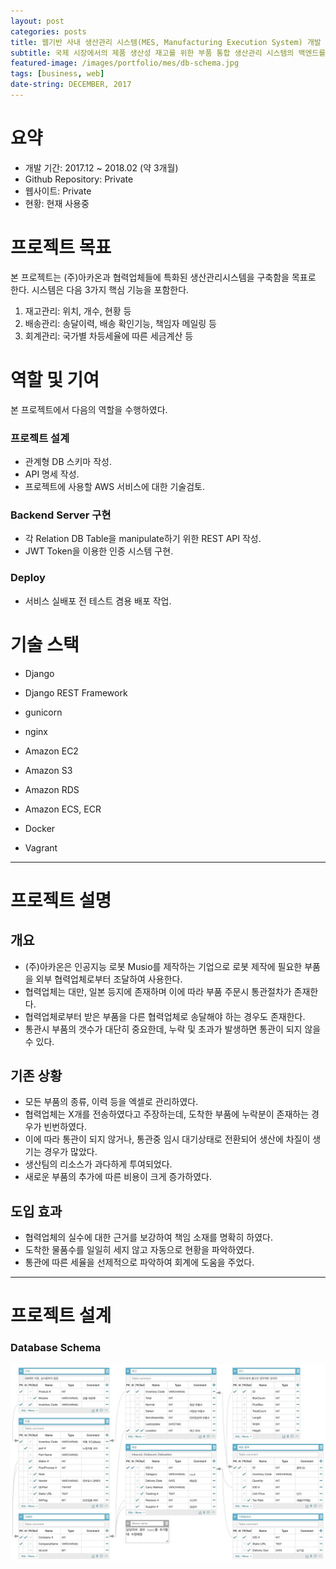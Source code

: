 ```yaml
---
layout: post
categories: posts
title: 웹기반 사내 생산관리 시스템(MES, Manufacturing Execution System) 개발
subtitle: 국제 시장에서의 제품 생산성 재고를 위한 부품 통합 생산관리 시스템의 백엔드를 Django REST framework기반으로 제작한다
featured-image: /images/portfolio/mes/db-schema.jpg
tags: [business, web]
date-string: DECEMBER, 2017
---
```



# 요약
- 개발 기간: 2017.12 ~ 2018.02 (약 3개월)
- Github Repository: Private
- 웹사이트: Private
- 현황: 현재 사용중

# 프로젝트 목표
본 프로젝트는 (주)아카온과 협력업체들에 특화된 생산관리시스템을 구축함을 목표로 한다. 시스템은 다음 3가지 핵심 기능을 포함한다.

1. 재고관리: 위치, 개수, 현황 등
2. 배송관리: 송달이력, 배송 확인기능, 책임자 메일링 등
3. 회계관리: 국가별 차등세율에 따른 세금계산 등

# 역할 및 기여
본 프로젝트에서 다음의 역할을 수행하였다.
### 프로젝트 설계
- 관계형 DB 스키마 작성.
- API 명세 작성.
- 프로젝트에 사용할 AWS 서비스에 대한 기술검토.

### Backend Server 구현
- 각 Relation DB Table을 manipulate하기 위한 REST API 작성.
- JWT Token을 이용한 인증 시스템 구현.

### Deploy
- 서비스 실배포 전 테스트 겸용 배포 작업.

# 기술 스택
- Django
- Django REST Framework

- gunicorn
- nginx

- Amazon EC2
- Amazon S3
- Amazon RDS
- Amazon ECS, ECR

- Docker
- Vagrant


<hr>

# 프로젝트 설명

## 개요
- (주)아카온은 인공지능 로봇 Musio를 제작하는 기업으로 로봇 제작에 필요한 부품을 외부 협력업체로부터 조달하여 사용한다.
- 협력업체는 대만, 일본 등지에 존재하며 이에 따라 부품 주문시 통관절차가 존재한다.
- 협력업체로부터 받은 부품을 다른 협력업체로 송달해야 하는 경우도 존재한다.
- 통관시 부품의 갯수가 대단히 중요한데, 누락 및 초과가 발생하면 통관이 되지 않을 수 있다.


## 기존 상황
- 모든 부품의 종류, 이력 등을 엑셀로 관리하였다.
- 협력업체는 X개를 전송하였다고 주장하는데, 도착한 부품에 누락분이 존재하는 경우가 빈번하였다.
- 이에 따라 통관이 되지 않거나, 통관중 임시 대기상태로 전환되어 생산에 차질이 생기는 경우가 많았다.
- 생산팀의 리소스가 과다하게 투여되었다.
- 새로운 부품의 추가에 따른 비용이 크게 증가하였다.

## 도입 효과
- 협력업체의 실수에 대한 근거를 보강하여 책임 소재를 명확히 하였다.
- 도착한 물품수를 일일히 세지 않고 자동으로 현황을 파악하였다.
- 통관에 따른 세율을 선제적으로 파악하여 회계에 도움을 주었다.

<hr>

# 프로젝트 설계

### Database Schema
![Main Page](/images/portfolio/mes/db-schema.jpg)

